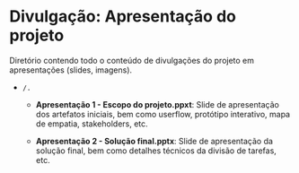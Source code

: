 # Divulgação: Apresentação do projeto

Diretório contendo todo o conteúdo de divulgações do projeto em apresentações (slides, imagens).

* `/.`
    * **Apresentação 1 - Escopo do projeto.ppxt**: Slide de apresentação dos artefatos iniciais, bem como userflow, protótipo interativo, mapa de empatia, stakeholders, etc.
  
    * **Apresentação 2 - Solução final.pptx**: Slide de apresentação da solução final, bem como detalhes técnicos da divisão de tarefas, etc.